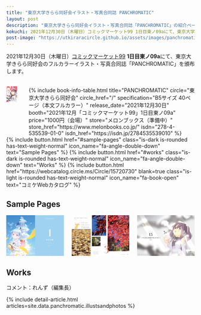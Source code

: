 ```yaml
---
title: "東京大学きらら同好会イラスト・写真合同誌 PANCHROMATIC"
layout: post
description: "東京大学きらら同好会イラスト・写真合同誌「PANCHROMATIC」の紹介ページです。"
kokuchi: 2021年12月30日（木曜日）コミックマーケット99 1日目東ノ09aにて、東京大学きらら同好会のイラスト・写真合同誌「PANCHROMATIC」を頒布します。
post-image: "https://utkiraracircle.github.io/assets/images/panchromatic/main.jpg"
---
```


2021年12月30日（木曜日）[コミックマーケット99](https://www.comiket.co.jp/info-a/C99A/C99ANotice2.html) **1日目東ノ09a**にて、東京大学きらら同好会のフルカラーイラスト・写真合同誌「PANCHROMATIC」を頒布します。

<br>
<div class="columns is-centered is-multiline">
    <div class="column is-one-fifth-desktop is-one-third-tablet">
        <a href="/assets/images/panchromatic/cover.jpg" data-lightbox="cover">
            <img src="/assets/images/panchromatic/cover.jpg" alt="PANCHROMATIC 表紙" style="width: 75%; max-width: 250px">
        </a>
    </div>
    <div class="column is-half">
        {% include book-info-table.html
           title="PANCHROMATIC"
           circle="東京大学きらら同好会"
           circle_href="/"
           specification="B5サイズ 40ページ（本文フルカラー）"
           release_date="2021年12月30日"
           booth="2021年12月「コミックマーケット99」1日目東ノ09a"
           price="1000円（会場）"
           store="メロンブックス（準備中）"
           store_href="https://www.melonbooks.co.jp/"
           isdn="278-4-535539-01-0"
           isdn_href="https://isdn.jp/2784535539010" %}
    </div>
</div>

<div class="columns is-centered is-multiline">
    {% include button.html
       href="#sample-pages"
       class="is-dark is-rounded has-text-weight-normal"
       icon_name="fa-angle-double-down"
       text="Sample Pages" %}
    {% include button.html
       href="#works"
       class="is-dark is-rounded has-text-weight-normal"
       icon_name="fa-angle-double-down"
       text="Works" %}
    {% include button.html
       href="https://webcatalog.circle.ms/Circle/15720730"
       blank=true
       class="is-light is-rounded has-text-weight-normal"
       icon_name="fa-book-open"
       text="コミケWebカタログ" %}
    <!-- {% include button.html
       href="https://www.melonbooks.co.jp/detail/detail.php?product_id=1123015"
       blank=true
       class="is-melon is-rounded has-text-weight-normal"
       icon_name="fa-external-link-alt"
       text="メロンブックス" %} -->
</div>

<!-- ## 正誤表 -->

## Sample Pages
<div class="columns is-centered is-multiline">
  <div class="column is-one-third-desktop is-one-third-tablet is-half-mobile is-marginless">
    <a href="/assets/images/panchromatic/06-07.jpg" data-lightbox="PANCHROMATIC" data-title="PANCHROMATIC">
      <img src="/assets/images/panchromatic/06-07.jpg" alt="sample1" style="width: 100%; max-width: 100%;">
    </a>
  </div>
  <div class="column is-one-third-desktop is-one-third-tablet is-half-mobile is-marginless">
    <a href="/assets/images/panchromatic/10-11.jpg" data-lightbox="PANCHROMATIC" data-title="PANCHROMATIC">
      <img src="/assets/images/panchromatic/10-11.jpg" alt="sample2" style="width: 100%; max-width: 100%;">
    </a>
  </div>
  <div class="column is-one-third-desktop is-one-third-tablet is-half-mobile is-marginless">
    <a href="/assets/images/panchromatic/34-35.jpg" data-lightbox="PANCHROMATIC" data-title="PANCHROMATIC">
      <img src="/assets/images/panchromatic/34-35.jpg" alt="sample3" style="width: 100%; max-width: 100%;">
    </a>
  </div>
</div>


## Works
コメント：れんず（編集長）

{% include detail-article.html articles=site.data.panchromatic.illustsandphotos %}

